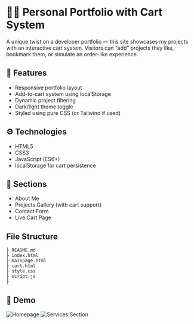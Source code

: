 # 🧑‍💻 Personal Portfolio with Cart System

A unique twist on a developer portfolio — this site showcases my projects with an interactive cart system. Visitors can “add” projects they like, bookmark them, or simulate an order-like experience.

## 🎯 Features
- Responsive portfolio layout
- Add-to-cart system using localStorage
- Dynamic project filtering
- Dark/light theme toggle
- Styled using pure CSS (or Tailwind if used)

## ⚙️ Technologies
- HTML5
- CSS3
- JavaScript (ES6+)
- localStorage for cart persistence

## 💼 Sections
- About Me
- Projects Gallery (with cart support)
- Contact Form
- Live Cart Page

## File Structure
```
├ README.md
├ index.html
├ mainpage.html
├ cart.html
├ style.css
├ script.js
├ 
```

## 📸 Demo
![Homepage](https://github.com/user-attachments/assets/df8feddb-7d64-41dc-a1be-d55584762a26)
![Services Section](https://github.com/user-attachments/assets/211618f5-785d-41c9-aee7-7bb0097215ae)
